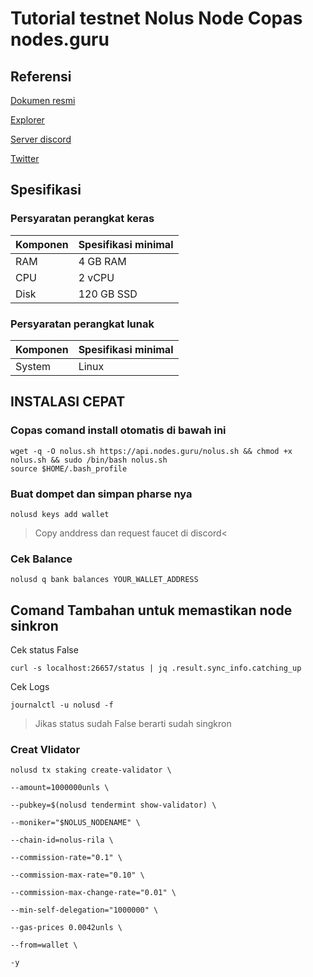 # Tutorial testnet Nolus Node Copas nodes.guru


## Referensi

[Dokumen resmi](https://docs-nolus-protocol.notion.site/Run-a-Node-58c9af73bf5945988e902b4b8741f918)

[Explorer](https://nolus.explorers.guru/)

[Server discord](https://discord.com/invite/nolus-protocol)

[Twitter](https://twitter.com/nolusprotocol)

## Spesifikasi

### Persyaratan perangkat keras

| Komponen | Spesifikasi minimal |
|----------|---------------------|
|RAM|4 GB RAM|
|CPU|2 vCPU|
|Disk|120 GB SSD|

### Persyaratan perangkat lunak

| Komponen | Spesifikasi minimal |
|----------|---------------------|
|System|Linux|


## INSTALASI CEPAT

### Copas comand install otomatis di bawah ini

```
wget -q -O nolus.sh https://api.nodes.guru/nolus.sh && chmod +x nolus.sh && sudo /bin/bash nolus.sh
source $HOME/.bash_profile
```

### Buat dompet dan simpan pharse nya

```
nolusd keys add wallet
```

>Copy anddress dan request faucet di discord<

### Cek Balance

```
nolusd q bank balances YOUR_WALLET_ADDRESS
```

## Comand Tambahan untuk memastikan node sinkron

Cek status False
```
curl -s localhost:26657/status | jq .result.sync_info.catching_up
```

Cek Logs
```
journalctl -u nolusd -f
```

> Jikas status sudah False berarti sudah singkron


### Creat Vlidator

```
nolusd tx staking create-validator \

--amount=1000000unls \

--pubkey=$(nolusd tendermint show-validator) \

--moniker="$NOLUS_NODENAME" \

--chain-id=nolus-rila \

--commission-rate="0.1" \

--commission-max-rate="0.10" \

--commission-max-change-rate="0.01" \

--min-self-delegation="1000000" \

--gas-prices 0.0042unls \

--from=wallet \

-y
```


